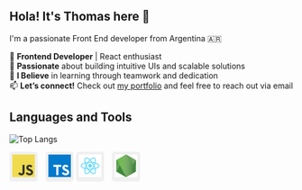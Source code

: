 ## Hola! It's Thomas here 👋

I'm a passionate Front End developer from Argentina 🇦🇷

💼 **Frontend Developer** | React enthusiast  
🚀 **Passionate** about building intuitive UIs and scalable solutions  
🌱 **I Believe** in learning through teamwork and dedication  
📫 **Let’s connect!** Check out <a href="tomcesped.vercel.app">my portfolio</a> and feel free to reach out via email

## Languages and Tools 
![Top Langs](https://github-readme-stats.vercel.app/api/top-langs/?username=tomycesped&layout=compact)

<span style="display: inline-block; background-color: #f0f0f0; padding: 5px; border-radius: 5px; margin-right: 10px;">
  <img src="https://raw.githubusercontent.com/github/explore/80688e429a7d4ef2fca1e82350fe8e3517d3494d/topics/javascript/javascript.png" alt="JavaScript" width="40" />
</span>

<span style="display: inline-block; background-color: #f0f0f0; padding: 5px; border-radius: 5px;">
  <img src="https://raw.githubusercontent.com/github/explore/80688e429a7d4ef2fca1e82350fe8e3517d3494d/topics/typescript/typescript.png" alt="TypeScript" width="40" />
</span>

<span style="display: inline-block; background-color: #f0f0f0; padding: 5px; border-radius: 5px; margin-right: 10px;">
  <img src="https://raw.githubusercontent.com/github/explore/80688e429a7d4ef2fca1e82350fe8e3517d3494d/topics/react/react.png" alt="React" width="40" />
</span>

<span style="display: inline-block; background-color: #f0f0f0; padding: 5px; border-radius: 5px;">
  <img src="https://raw.githubusercontent.com/github/explore/80688e429a7d4ef2fca1e82350fe8e3517d3494d/topics/nodejs/nodejs.png" alt="Node.js" width="40" />
</span>
